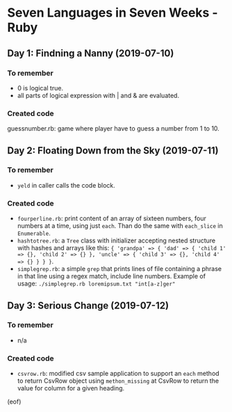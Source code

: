 # Seven Languages in Seven Weeks - Ruby

## Day 1: Findning a Nanny (2019-07-10)

### To remember

- 0 is logical true.
- all parts of logical expression with | and & are evaluated.

### Created code

guessnumber.rb: game where player have to guess a number from 1 to 10.

## Day 2: Floating Down from the Sky (2019-07-11)

### To remember

- `yeld` in caller calls the code block.

### Created code

- `fourperline.rb`: print content of an array of sixteen numbers,
four numbers at a time, using just `each`. Than do the same with
`each_slice` in `Enumerable`.
- `hashtotree.rb`: a `Tree` class with initializer accepting
nested structure with hashes and arrays like this: `{ 'grandpa' =>
{ 'dad' => { 'child 1' => {}, 'child 2' => {} }, 'uncle' =>
{ 'child 3' => {}, 'child 4' => {} } } }`.
- `simplegrep.rb`: a simple `grep` that prints lines of file containing
a phrase in that line using a regex match, include line numbers.
Example of usage: `./simplegrep.rb loremipsum.txt "int[a-z]ger"`

## Day 3: Serious Change (2019-07-12)

### To remember

- n/a

### Created code

- `csvrow.rb`: modified csv sample application to support an
`each` method to return CsvRow object using `methon_missing` at
CsvRow to return the value for column for a given heading.


(eof)
